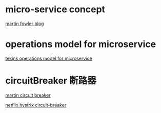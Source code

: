 # micro-service concept


[martin fowler blog](https://martinfowler.com/articles/microservices.html)

# operations model for microservice

[tekink operations model for microservice](http://callistaenterprise.se/blogg/teknik/2015/03/25/an-operations-model-for-microservices/)


# circuitBreaker 断路器

[martin circuit breaker](https://martinfowler.com/bliki/CircuitBreaker.html)

[netflix hystrix circuit-breaker](https://github.com/Netflix/Hystrix/)
